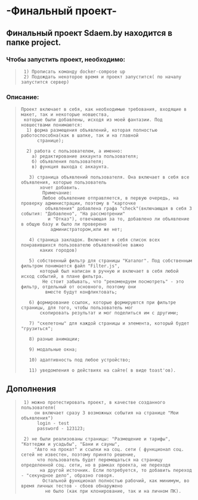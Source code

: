 # -Финальный проект-

## Финальный проект Sdaem.by находится в папке project.    
### Чтобы запустить проект, необходимо:
>      1) Прописать команду docker-compose up
>      2) Подождать некоторое время и проект запустится( по началу запустится сервер)
### Описание:
>     Проект включает в себя, как необходимые требования, входящие в макет, так и некоторые новшества,
>      которые были добавлены, исходя из моей фантазии. Под новшествами понимаются:
>       1) форма размещения объявлений, которая полностью работоспособна(как в шапке, так и на главной 
>           странице);
>            
>       2) работа с пользователем, а именно:
>         а) редактирование аккаунта пользователя;
>         б) объявления пользователя;
>         в) функция выхода с аккаунта.
>                
>        3) страница объявлений пользователя. Она включает в себя все объявления, которые пользователь 
>            хочет добавить. 
>             Примечание:
>             Любое объявление отправляется, в первую очередь, на проверку администрации, поэтому в "карточке 
>              объявления" добавлена графа "check"(включающая в себя 3 события: "Добавлено", "На рассмотрении" 
>               и "Отказ"), отвечающая за то, добавлено ли объявление в общую базу и было ли проверено 
>                администратором,или же нет;
>
>        4) страница закладок. Включает в себя список всех понравившихся пользователю объявлений(не важно
>            каких городов)
>                     
>        5) собственный фильтр для страницы "Каталог". Под собственным фильтром понимается файл "Filter.js", 
>            который был написан в ручную и включает в себя любой исход событий, в плане фильтра. 
>             Не стоит забывать, что "рекомендуем посмотреть" - это фильтр, отдельный от основного, поэтому они
>              вместе будут конфликтовать;
>             
>        6) формирование ссылок, которые формируются при фильтре страницы, для того, чтобы пользователь мог 
>            скопировать результат и мог поделиться им с другими;
>                 
>        7) "скелетоны" для каждой страницы и элемента, который будет "грузиться";
>            
>        8) разные анимации;
>            
>        9) модальные окна;
>            
>        10) адаптивность под любое устройство;
>            
>        11) уведомления о действиях на сайте( в виде toast'ов).
                                       
## Дополнения
>      1) можно протестировать проект, в качестве созданного пользователя(
>          он включает сразу 3 возможных события на странице "Мои объявления")
>           login - test
>           password - 123123;
>      
>      2) не были реализованы страницы: "Размещение и тарифы", "Коттеджи и усадьбы", "Бани и сауны",
>          "Авто на прокат" и ссылки на соц. сети ( функционал соц. сетей не известен, поэтому принято решение,
>           что пользователь будет перемещаться на страницу определенной соц. сети, но в рамках проекта, не переходя
>            на другой источник. Если потребуется, то добавить переход - "секундное дело", образно говоря.
>             Остальной функционал полностью рабочий, как минимум, во время личных тестов - сбоев обнаружено
>              не было (как при клонирование, так и на личном ПК).
>   
